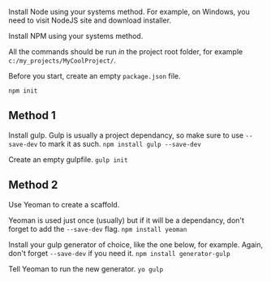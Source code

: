 Install Node using your systems method. For example, on Windows, you need to visit NodeJS site and download installer.

Install NPM using your systems method.

All the commands should be run *in* the project root folder, for example `c:/my_projects/MyCoolProject/`.

Before you start, create an empty `package.json` file.

`npm init`

## Method 1

Install gulp. Gulp is usually a project dependancy, so make sure to use `--save-dev` to mark it as such.
`npm install gulp --save-dev`

Create an empty gulpfile.
`gulp init`

## Method 2

Use Yeoman to create a scaffold.

Yeoman is used just once (usually) but if it will be a dependancy, don't forget to add the `--save-dev` flag.
`npm install yeoman`

Install your gulp generator of choice, like the one below, for example. Again, don't forget `--save-dev` if you need it.
`npm install generator-gulp`

Tell Yeoman to run the new generator.
`yo gulp`
